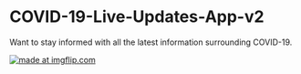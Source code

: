 # COVID-19-Live-Updates-App-v2
Want to stay informed with all the latest information surrounding COVID-19.

<a href="https://imgflip.com/gif/48ralm"><img src="https://i-download.imgflip.com/48ralm.gif" title="made at imgflip.com"/></a>

